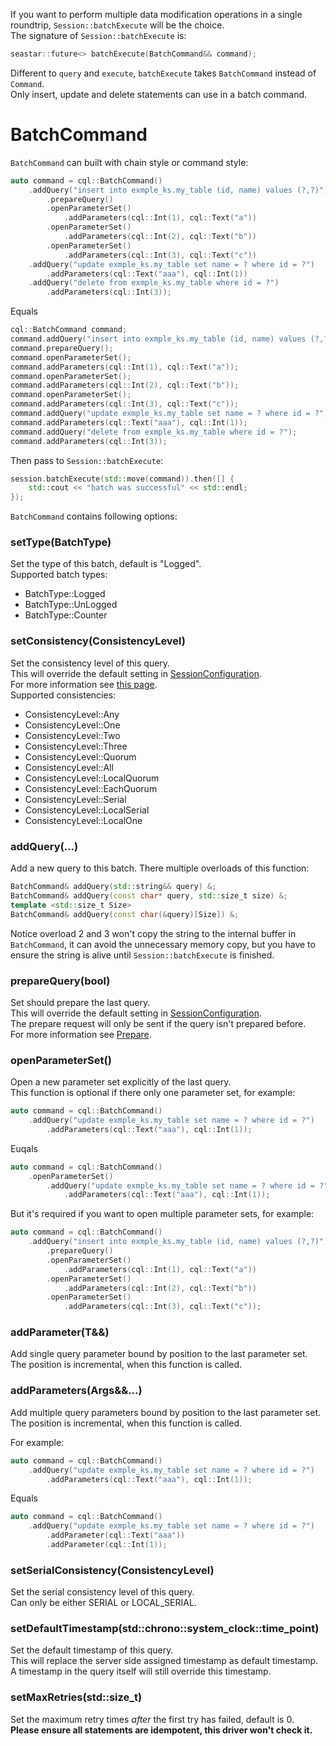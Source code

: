If you want to perform multiple data modification operations in a single roundtrip, `Session::batchExecute` will be the choice.<br/>
The signature of `Session::batchExecute` is:

``` c++
seastar::future<> batchExecute(BatchCommand&& command);
```

Different to `query` and `execute`, `batchExecute` takes `BatchCommand` instead of `Command`.<br/>
Only insert, update and delete statements can use in a batch command.<br/>

# BatchCommand

`BatchCommand` can built with chain style or command style:

``` c++
auto command = cql::BatchCommand()
	.addQuery("insert into exmple_ks.my_table (id, name) values (?,?)")
		.prepareQuery()
		.openParameterSet()
			.addParameters(cql::Int(1), cql::Text("a"))
		.openParameterSet()
			.addParameters(cql::Int(2), cql::Text("b"))
		.openParameterSet()
			.addParameters(cql::Int(3), cql::Text("c"))
	.addQuery("update exmple_ks.my_table set name = ? where id = ?")
		.addParameters(cql::Text("aaa"), cql::Int(1))
	.addQuery("delete from exmple_ks.my_table where id = ?")
		.addParameters(cql::Int(3));
```

Equals

``` c++
cql::BatchCommand command;
command.addQuery("insert into exmple_ks.my_table (id, name) values (?,?)")
command.prepareQuery();
command.openParameterSet();
command.addParameters(cql::Int(1), cql::Text("a"));
command.openParameterSet();
command.addParameters(cql::Int(2), cql::Text("b"));
command.openParameterSet();
command.addParameters(cql::Int(3), cql::Text("c"));
command.addQuery("update exmple_ks.my_table set name = ? where id = ?");
command.addParameters(cql::Text("aaa"), cql::Int(1));
command.addQuery("delete from exmple_ks.my_table where id = ?");
command.addParameters(cql::Int(3));
```

Then pass to `Session::batchExecute`:

``` c++
session.batchExecute(std::move(command)).then([] {
	std::cout << "batch was successful" << std::endl;
});
```

`BatchCommand` contains following options:

### setType(BatchType)

Set the type of this batch, default is "Logged".<br/>
Supported batch types:<br/>

- BatchType::Logged
- BatchType::UnLogged
- BatchType::Counter

### setConsistency(ConsistencyLevel)

Set the consistency level of this query.<br/>
This will override the default setting in [SessionConfiguration](./Configuration.md#setdefaultconsistencyconsistencylevel).<br/>
For more information see [this page](https://docs.datastax.com/en/cassandra/2.1/cassandra/dml/dml_config_consistency_c.html).<br/>
Supported consistencies:<br/>

- ConsistencyLevel::Any
- ConsistencyLevel::One
- ConsistencyLevel::Two
- ConsistencyLevel::Three
- ConsistencyLevel::Quorum
- ConsistencyLevel::All
- ConsistencyLevel::LocalQuorum
- ConsistencyLevel::EachQuorum
- ConsistencyLevel::Serial
- ConsistencyLevel::LocalSerial
- ConsistencyLevel::LocalOne

### addQuery(...)

Add a new query to this batch.
There multiple overloads of this function:

``` c++
BatchCommand& addQuery(std::string&& query) &;
BatchCommand& addQuery(const char* query, std::size_t size) &;
template <std::size_t Size>
BatchCommand& addQuery(const char(&query)[Size]) &;
```

Notice overload 2 and 3 won't copy the string to the internal buffer in `BatchCommand`,
it can avoid the unnecessary memory copy,
but you have to ensure the string is alive until `Session::batchExecute` is finished.

### prepareQuery(bool)

Set should prepare the last query.<br/>
This will override the default setting in [SessionConfiguration](./Configuration.md#setprepareallqueriesbool).<br/>
The prepare request will only be sent if the query isn't prepared before.<br/>
For more information see [Prepare](./Prepare.md).

### openParameterSet()

Open a new parameter set explicitly of the last query.<br/>
This function is optional if there only one parameter set, for example:<br/>

``` c++
auto command = cql::BatchCommand()
	.addQuery("update exmple_ks.my_table set name = ? where id = ?")
		.addParameters(cql::Text("aaa"), cql::Int(1));
```

Euqals

``` c++
auto command = cql::BatchCommand()
	.openParameterSet()
		.addQuery("update exmple_ks.my_table set name = ? where id = ?")
			.addParameters(cql::Text("aaa"), cql::Int(1));
```

But it's required if you want to open multiple parameter sets, for example:

``` c++
auto command = cql::BatchCommand()
	.addQuery("insert into exmple_ks.my_table (id, name) values (?,?)")
		.prepareQuery()
		.openParameterSet()
			.addParameters(cql::Int(1), cql::Text("a"))
		.openParameterSet()
			.addParameters(cql::Int(2), cql::Text("b"))
		.openParameterSet()
			.addParameters(cql::Int(3), cql::Text("c"));
```

### addParameter(T&&)

Add single query parameter bound by position to the last parameter set.<br/>
The position is incremental, when this function is called.<br/>

### addParameters(Args&&...)

Add multiple query parameters bound by position to the last parameter set.<br/>
The position is incremental, when this function is called.<br/>

For example:

``` c++
auto command = cql::BatchCommand()
	.addQuery("update exmple_ks.my_table set name = ? where id = ?")
		.addParameters(cql::Text("aaa"), cql::Int(1));
```

Equals

``` c++
auto command = cql::BatchCommand()
	.addQuery("update exmple_ks.my_table set name = ? where id = ?")
		.addParameter(cql::Text("aaa"))
		.addParameter(cql::Int(1));
```

### setSerialConsistency(ConsistencyLevel)

Set the serial consistency level of this query.<br/>
Can only be either SERIAL or LOCAL_SERIAL.<br/>

### setDefaultTimestamp(std::chrono::system_clock::time_point)

Set the default timestamp of this query.<br/>
This will replace the server side assigned timestamp as default timestamp.<br/>
A timestamp in the query itself will still override this timestamp.<br/>

### setMaxRetries(std::size_t)

Set the maximum retry times *after* the first try has failed, default is 0.<br/>
**Please ensure all statements are idempotent, this driver won't check it.**<br/>

